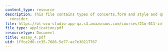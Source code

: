 ```yaml
---
content_type: resource
description: This file contains types of concerts,form and style and questions to
  consider.
file: https://ol-ocw-studio-app-qa.s3.amazonaws.com/courses/21m-011-introduction-to-western-music-spring-2006/1ffce2d0cc3576865e77ac7e30217767_essay_4.pdf
file_type: application/pdf
resourcetype: Document
title: essay_4.pdf
uid: 1ffce2d0-cc35-7686-5e77-ac7e30217767
---
```

